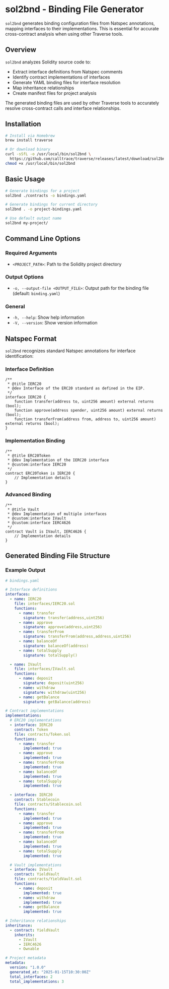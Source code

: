 # sol2bnd - Binding File Generator

`sol2bnd` generates binding configuration files from Natspec annotations, mapping interfaces to their implementations. This is essential for accurate cross-contract analysis when using other Traverse tools.

## Overview

`sol2bnd` analyzes Solidity source code to:
- Extract interface definitions from Natspec comments
- Identify contract implementations of interfaces
- Generate YAML binding files for interface resolution
- Map inheritance relationships
- Create manifest files for project analysis

The generated binding files are used by other Traverse tools to accurately resolve cross-contract calls and interface relationships.

## Installation

```bash
# Install via Homebrew
brew install traverse

# Or download binary
curl -sSfL -o /usr/local/bin/sol2bnd \
  https://github.com/calltrace/traverse/releases/latest/download/sol2bnd-macos-arm64
chmod +x /usr/local/bin/sol2bnd
```

## Basic Usage

```bash
# Generate bindings for a project
sol2bnd ./contracts -o bindings.yaml

# Generate bindings for current directory
sol2bnd . -o project-bindings.yaml

# Use default output name
sol2bnd my-project/
```

## Command Line Options

### Required Arguments
- `<PROJECT_PATH>`: Path to the Solidity project directory

### Output Options
- `-o, --output-file <OUTPUT_FILE>`: Output path for the binding file (default: `binding.yaml`)

### General
- `-h, --help`: Show help information
- `-V, --version`: Show version information

## Natspec Format

`sol2bnd` recognizes standard Natspec annotations for interface identification:

### Interface Definition

```solidity
/**
 * @title IERC20
 * @dev Interface of the ERC20 standard as defined in the EIP.
 */
interface IERC20 {
    function transfer(address to, uint256 amount) external returns (bool);
    function approve(address spender, uint256 amount) external returns (bool);
    function transferFrom(address from, address to, uint256 amount) external returns (bool);
}
```

### Implementation Binding

```solidity
/**
 * @title ERC20Token
 * @dev Implementation of the IERC20 interface
 * @custom:interface IERC20
 */
contract ERC20Token is IERC20 {
    // Implementation details
}
```

### Advanced Binding

```solidity
/**
 * @title Vault
 * @dev Implementation of multiple interfaces
 * @custom:interface IVault
 * @custom:interface IERC4626
 */
contract Vault is IVault, IERC4626 {
    // Implementation details
}
```

## Generated Binding File Structure

### Example Output

```yaml
# bindings.yaml

# Interface definitions
interfaces:
  - name: IERC20
    file: interfaces/IERC20.sol
    functions:
      - name: transfer
        signature: transfer(address,uint256)
      - name: approve
        signature: approve(address,uint256)
      - name: transferFrom
        signature: transferFrom(address,address,uint256)
      - name: balanceOf
        signature: balanceOf(address)
      - name: totalSupply
        signature: totalSupply()

  - name: IVault
    file: interfaces/IVault.sol
    functions:
      - name: deposit
        signature: deposit(uint256)
      - name: withdraw
        signature: withdraw(uint256)
      - name: getBalance
        signature: getBalance(address)

# Contract implementations
implementations:
  # ERC20 implementations
  - interface: IERC20
    contract: Token
    file: contracts/Token.sol
    functions:
      - name: transfer
        implemented: true
      - name: approve
        implemented: true
      - name: transferFrom
        implemented: true
      - name: balanceOf
        implemented: true
      - name: totalSupply
        implemented: true

  - interface: IERC20
    contract: Stablecoin
    file: contracts/Stablecoin.sol
    functions:
      - name: transfer
        implemented: true
      - name: approve
        implemented: true
      - name: transferFrom
        implemented: true
      - name: balanceOf
        implemented: true
      - name: totalSupply
        implemented: true

  # Vault implementations
  - interface: IVault
    contract: YieldVault
    file: contracts/YieldVault.sol
    functions:
      - name: deposit
        implemented: true
      - name: withdraw
        implemented: true
      - name: getBalance
        implemented: true

# Inheritance relationships
inheritance:
  - contract: YieldVault
    inherits:
      - IVault
      - IERC4626
      - Ownable

# Project metadata
metadata:
  version: "1.0.0"
  generated_at: "2025-01-15T10:30:00Z"
  total_interfaces: 2
  total_implementations: 3
```

